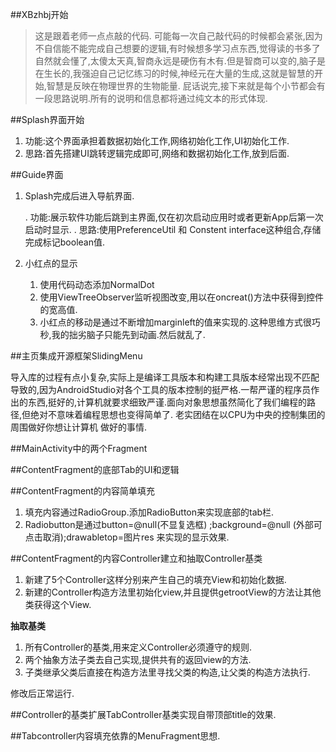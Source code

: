 ##XBzhbj开始

> 这是跟着老师一点点敲的代码.
可能每一次自己敲代码的时候都会紧张,因为不自信能不能完成自己想要的逻辑,有时候想多学习点东西,觉得读的书多了自然就会懂了,太傻太天真,智商永远是硬伤有木有.但是智商可以变的,脑子是在生长的,我强迫自己记忆练习的时候,神经元在大量的生成,这就是智慧的开始,智慧是反映在物理世界的生物能量.
屁话说完,接下来就是每个小节都会有一段思路说明.所有的说明和信息都将通过纯文本的形式体现.

##Splash界面开始

1. 功能:这个界面承担着数据初始化工作,网络初始化工作,UI初始化工作.
2. 思路:首先搭建UI跳转逻辑完成即可,网络和数据初始化工作,放到后面.

##Guide界面

1. Splash完成后进入导航界面.

    . 功能:展示软件功能后跳到主界面,仅在初次启动应用时或者更新App后第一次启动时显示.
    . 思路:使用PreferenceUtil 和 Constent interface这种组合,存储完成标记boolean值.

2. 小红点的显示
    1. 使用代码动态添加NormalDot
    2. 使用ViewTreeObserver监听视图改变,用以在oncreat()方法中获得到控件的宽高值.
    3. 小红点的移动是通过不断增加marginleft的值来实现的.这种思维方式很巧秒,我的拙劣脑子只能先到动画.然后就乱了.

##主页集成开源框架SlidingMenu

导入库的过程有点小复杂,实际上是编译工具版本和构建工具版本经常出现不匹配导致的,因为AndroidStudio对各个工具的版本控制的挺严格.一帮严谨的程序员作出的东西,挺好的,计算机就要求细致严谨.面向对象思想虽然简化了我们编程的路径,但绝对不意味着编程思想也变得简单了.
老实团结在以CPU为中央的控制集团的周围做好你想让计算机 做好的事情.


##MainActivity中的两个Fragment

##ContentFragment的底部Tab的UI和逻辑

##ContentFragment的内容简单填充

1. 填充内容通过RadioGroup.添加RadioButton来实现底部的tab栏.
2. Radiobutton是通过button=@null(不显复选框) ;background=@null (外部可点击取消);drawabletop=图片res 来实现的显示效果.

##ContentFragment的内容Controller建立和抽取Controller基类

1. 新建了5个Controller这样分别来产生自己的填充View和初始化数据.
2. 新建的Controller构造方法里初始化view,并且提供getrootView的方法让其他类获得这个View.

**抽取基类**
1. 所有Controller的基类,用来定义Controller必须遵守的规则.
2. 两个抽象方法子类去自己实现,提供共有的返回view的方法.
3. 子类继承父类后直接在构造方法里寻找父类的构造,让父类的构造方法执行.

修改后正常运行.

##Controller的基类扩展TabController基类实现自带顶部title的效果.

##Tabcontroller内容填充依靠的MenuFragment思想.

